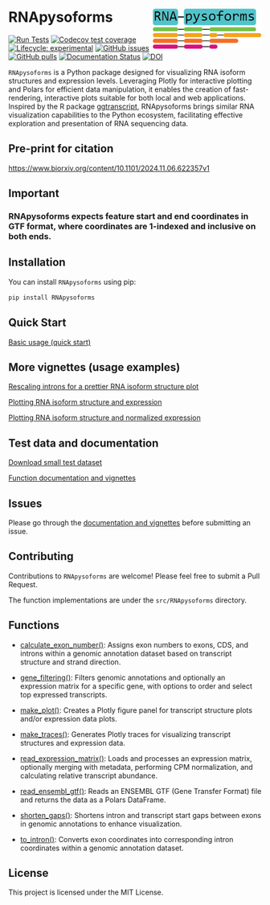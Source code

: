 # RNApysoforms <img src="./assets/RNA-pysoforms-logo.png" align="right" height="80" />


<!-- badges: start -->
[![Run Tests](https://github.com/UK-SBCoA-EbbertLab/RNApysoforms/actions/workflows/main.yml/badge.svg)](https://github.com/UK-SBCoA-EbbertLab/RNApysoforms/actions/workflows/main.yml)
[![Codecov test coverage](https://codecov.io/gh/UK-SBCoA-EbbertLab/RNApysoforms/branch/main/graph/badge.svg)](https://app.codecov.io/gh/UK-SBCoA-EbbertLab/RNApysoforms?branch=main)
[![Lifecycle: experimental](https://img.shields.io/badge/lifecycle-experimental-orange.svg)](https://lifecycle.r-lib.org/articles/stages.html#experimental)
[![GitHub issues](https://img.shields.io/github/issues/UK-SBCoA-EbbertLab/RNApysoforms)](https://github.com/UK-SBCoA-EbbertLab/RNApysoforms/issues)
[![GitHub pulls](https://img.shields.io/github/issues-pr/UK-SBCoA-EbbertLab/RNApysoforms)](https://github.com/UK-SBCoA-EbbertLab/RNApysoforms/pulls)
[![Documentation Status](https://readthedocs.org/projects/rna-pysoforms/badge/?version=latest)](https://rna-pysoforms.readthedocs.io/en/latest/?badge=latest)
[![DOI](https://zenodo.org/badge/863499343.svg)](https://doi.org/10.5281/zenodo.14052788)

<!-- badges: end -->


`RNApysoforms` is a Python package designed for visualizing RNA isoform structures and expression levels. Leveraging Plotly for interactive plotting and Polars for efficient data manipulation, it enables the creation of fast-rendering, interactive plots suitable for both local and web applications. Inspired by the R package [ggtranscript](https://github.com/dzhang32/ggtranscript), RNApysoforms brings similar RNA visualization capabilities to the Python ecosystem, facilitating effective exploration and presentation of RNA sequencing data.

## Pre-print for citation

https://www.biorxiv.org/content/10.1101/2024.11.06.622357v1


## Important

### RNApysoforms expects feature start and end coordinates in GTF format, where coordinates are 1-indexed and inclusive on both ends.


## Installation

You can install `RNApysoforms` using pip:

```bash
pip install RNApysoforms
```


## Quick Start

[Basic usage (quick start)](https://rna-pysoforms.readthedocs.io/en/latest/examples/basic_usage.html)


##  More vignettes (usage examples)

[Rescaling introns for a prettier RNA isoform structure plot](https://rna-pysoforms.readthedocs.io/en/latest/examples/rescaled_introns.html)

[Plotting RNA isoform structure and expression](https://rna-pysoforms.readthedocs.io/en/latest/examples/expression_plot.html)

[Plotting RNA isoform structure and normalized expression](https://rna-pysoforms.readthedocs.io/en/latest/examples/expression_plot_filtered_and_ordered.html)



## Test data and documentation

[Download small test dataset](https://zenodo.org/records/13961009/files/RNApysoforms_test_data.zip?download=1)

[Function documentation and vignettes](https://rna-pysoforms.readthedocs.io/en/latest/index.html)


## Issues

Please go through the [documentation and vignettes](https://rna-pysoforms.readthedocs.io/en/latest/index.html) before submitting an issue.


## Contributing

Contributions to `RNApysoforms` are welcome! Please feel free to submit a Pull Request.

The function implementations are under the `src/RNApysoforms` directory.


## Functions

- [calculate_exon_number()](https://rna-pysoforms.readthedocs.io/en/latest/_autosummary/RNApysoforms.calculate_exon_number.html): Assigns exon numbers to exons, CDS, and introns within a genomic annotation dataset based on transcript structure and strand direction.

- [gene_filtering()](https://rna-pysoforms.readthedocs.io/en/latest/_autosummary/RNApysoforms.gene_filtering.html): Filters genomic annotations and optionally an expression matrix for a specific gene, with options to order and select top expressed transcripts.

- [make_plot()](https://rna-pysoforms.readthedocs.io/en/latest/_autosummary/RNApysoforms.make_plot.html): Creates a Plotly figure panel for transcript structure plots and/or expression data plots.

- [make_traces()](https://rna-pysoforms.readthedocs.io/en/latest/_autosummary/RNApysoforms.make_traces.html): Generates Plotly traces for visualizing transcript structures and expression data.

- [read_expression_matrix()](https://rna-pysoforms.readthedocs.io/en/latest/_autosummary/RNApysoforms.read_expression_matrix.html): Loads and processes an expression matrix, optionally merging with metadata, performing CPM normalization, and calculating relative transcript abundance.

- [read_ensembl_gtf()](https://rna-pysoforms.readthedocs.io/en/latest/_autosummary/RNApysoforms.read_ensembl_gtf.html): Reads an ENSEMBL GTF (Gene Transfer Format) file and returns the data as a Polars DataFrame.

- [shorten_gaps()](https://rna-pysoforms.readthedocs.io/en/latest/_autosummary/RNApysoforms.shorten_gaps.html): Shortens intron and transcript start gaps between exons in genomic annotations to enhance visualization.

- [to_intron()](https://rna-pysoforms.readthedocs.io/en/latest/_autosummary/RNApysoforms.to_intron.html): Converts exon coordinates into corresponding intron coordinates within a genomic annotation dataset.


## License

This project is licensed under the MIT License.

